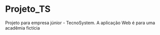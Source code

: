 # Projeto_TS
Projeto para empresa júnior - TecnoSystem.
A aplicação Web é para uma acadêmia fictícia 
